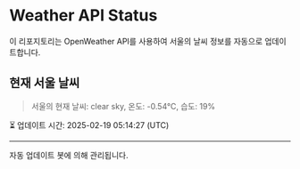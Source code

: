 
# Weather API Status

이 리포지토리는 OpenWeather API를 사용하여 서울의 날씨 정보를 자동으로 업데이트합니다.

## 현재 서울 날씨
> 서울의 현재 날씨: clear sky, 온도: -0.54°C, 습도: 19%

⏳ 업데이트 시간: 2025-02-19 05:14:27 (UTC)

---
자동 업데이트 봇에 의해 관리됩니다.
